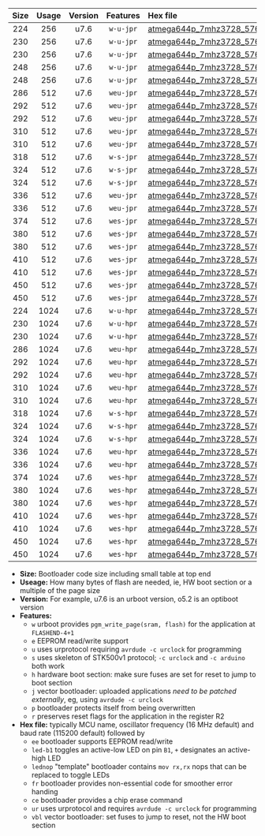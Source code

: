 |Size|Usage|Version|Features|Hex file|
|:-:|:-:|:-:|:-:|:--|
|224|256|u7.6|`w-u-jpr`|[atmega644p_7mhz3728_57600bps_ur_vbl.hex](https://raw.githubusercontent.com/stefanrueger/urboot/main/atmega644p_7mhz3728_57600bps_ur_vbl.hex)|
|230|256|u7.6|`w-u-jpr`|[atmega644p_7mhz3728_57600bps_led+b0_ur_vbl.hex](https://raw.githubusercontent.com/stefanrueger/urboot/main/atmega644p_7mhz3728_57600bps_led+b0_ur_vbl.hex)|
|230|256|u7.6|`w-u-jpr`|[atmega644p_7mhz3728_57600bps_lednop_ur_vbl.hex](https://raw.githubusercontent.com/stefanrueger/urboot/main/atmega644p_7mhz3728_57600bps_lednop_ur_vbl.hex)|
|248|256|u7.6|`w-u-jpr`|[atmega644p_7mhz3728_57600bps_led+b0_fr_ur_vbl.hex](https://raw.githubusercontent.com/stefanrueger/urboot/main/atmega644p_7mhz3728_57600bps_led+b0_fr_ur_vbl.hex)|
|248|256|u7.6|`w-u-jpr`|[atmega644p_7mhz3728_57600bps_lednop_fr_ur_vbl.hex](https://raw.githubusercontent.com/stefanrueger/urboot/main/atmega644p_7mhz3728_57600bps_lednop_fr_ur_vbl.hex)|
|286|512|u7.6|`weu-jpr`|[atmega644p_7mhz3728_57600bps_ee_ur_vbl.hex](https://raw.githubusercontent.com/stefanrueger/urboot/main/atmega644p_7mhz3728_57600bps_ee_ur_vbl.hex)|
|292|512|u7.6|`weu-jpr`|[atmega644p_7mhz3728_57600bps_ee_led+b0_ur_vbl.hex](https://raw.githubusercontent.com/stefanrueger/urboot/main/atmega644p_7mhz3728_57600bps_ee_led+b0_ur_vbl.hex)|
|292|512|u7.6|`weu-jpr`|[atmega644p_7mhz3728_57600bps_ee_lednop_ur_vbl.hex](https://raw.githubusercontent.com/stefanrueger/urboot/main/atmega644p_7mhz3728_57600bps_ee_lednop_ur_vbl.hex)|
|310|512|u7.6|`weu-jpr`|[atmega644p_7mhz3728_57600bps_ee_led+b0_fr_ur_vbl.hex](https://raw.githubusercontent.com/stefanrueger/urboot/main/atmega644p_7mhz3728_57600bps_ee_led+b0_fr_ur_vbl.hex)|
|310|512|u7.6|`weu-jpr`|[atmega644p_7mhz3728_57600bps_ee_lednop_fr_ur_vbl.hex](https://raw.githubusercontent.com/stefanrueger/urboot/main/atmega644p_7mhz3728_57600bps_ee_lednop_fr_ur_vbl.hex)|
|318|512|u7.6|`w-s-jpr`|[atmega644p_7mhz3728_57600bps_vbl.hex](https://raw.githubusercontent.com/stefanrueger/urboot/main/atmega644p_7mhz3728_57600bps_vbl.hex)|
|324|512|u7.6|`w-s-jpr`|[atmega644p_7mhz3728_57600bps_led+b0_vbl.hex](https://raw.githubusercontent.com/stefanrueger/urboot/main/atmega644p_7mhz3728_57600bps_led+b0_vbl.hex)|
|324|512|u7.6|`w-s-jpr`|[atmega644p_7mhz3728_57600bps_lednop_vbl.hex](https://raw.githubusercontent.com/stefanrueger/urboot/main/atmega644p_7mhz3728_57600bps_lednop_vbl.hex)|
|336|512|u7.6|`weu-jpr`|[atmega644p_7mhz3728_57600bps_ee_led+b0_fr_ce_ur_vbl.hex](https://raw.githubusercontent.com/stefanrueger/urboot/main/atmega644p_7mhz3728_57600bps_ee_led+b0_fr_ce_ur_vbl.hex)|
|336|512|u7.6|`weu-jpr`|[atmega644p_7mhz3728_57600bps_ee_lednop_fr_ce_ur_vbl.hex](https://raw.githubusercontent.com/stefanrueger/urboot/main/atmega644p_7mhz3728_57600bps_ee_lednop_fr_ce_ur_vbl.hex)|
|374|512|u7.6|`wes-jpr`|[atmega644p_7mhz3728_57600bps_ee_vbl.hex](https://raw.githubusercontent.com/stefanrueger/urboot/main/atmega644p_7mhz3728_57600bps_ee_vbl.hex)|
|380|512|u7.6|`wes-jpr`|[atmega644p_7mhz3728_57600bps_ee_led+b0_vbl.hex](https://raw.githubusercontent.com/stefanrueger/urboot/main/atmega644p_7mhz3728_57600bps_ee_led+b0_vbl.hex)|
|380|512|u7.6|`wes-jpr`|[atmega644p_7mhz3728_57600bps_ee_lednop_vbl.hex](https://raw.githubusercontent.com/stefanrueger/urboot/main/atmega644p_7mhz3728_57600bps_ee_lednop_vbl.hex)|
|410|512|u7.6|`wes-jpr`|[atmega644p_7mhz3728_57600bps_ee_led+b0_fr_vbl.hex](https://raw.githubusercontent.com/stefanrueger/urboot/main/atmega644p_7mhz3728_57600bps_ee_led+b0_fr_vbl.hex)|
|410|512|u7.6|`wes-jpr`|[atmega644p_7mhz3728_57600bps_ee_lednop_fr_vbl.hex](https://raw.githubusercontent.com/stefanrueger/urboot/main/atmega644p_7mhz3728_57600bps_ee_lednop_fr_vbl.hex)|
|450|512|u7.6|`wes-jpr`|[atmega644p_7mhz3728_57600bps_ee_led+b0_fr_ce_vbl.hex](https://raw.githubusercontent.com/stefanrueger/urboot/main/atmega644p_7mhz3728_57600bps_ee_led+b0_fr_ce_vbl.hex)|
|450|512|u7.6|`wes-jpr`|[atmega644p_7mhz3728_57600bps_ee_lednop_fr_ce_vbl.hex](https://raw.githubusercontent.com/stefanrueger/urboot/main/atmega644p_7mhz3728_57600bps_ee_lednop_fr_ce_vbl.hex)|
|224|1024|u7.6|`w-u-hpr`|[atmega644p_7mhz3728_57600bps_ur.hex](https://raw.githubusercontent.com/stefanrueger/urboot/main/atmega644p_7mhz3728_57600bps_ur.hex)|
|230|1024|u7.6|`w-u-hpr`|[atmega644p_7mhz3728_57600bps_led+b0_ur.hex](https://raw.githubusercontent.com/stefanrueger/urboot/main/atmega644p_7mhz3728_57600bps_led+b0_ur.hex)|
|230|1024|u7.6|`w-u-hpr`|[atmega644p_7mhz3728_57600bps_lednop_ur.hex](https://raw.githubusercontent.com/stefanrueger/urboot/main/atmega644p_7mhz3728_57600bps_lednop_ur.hex)|
|286|1024|u7.6|`weu-hpr`|[atmega644p_7mhz3728_57600bps_ee_ur.hex](https://raw.githubusercontent.com/stefanrueger/urboot/main/atmega644p_7mhz3728_57600bps_ee_ur.hex)|
|292|1024|u7.6|`weu-hpr`|[atmega644p_7mhz3728_57600bps_ee_led+b0_ur.hex](https://raw.githubusercontent.com/stefanrueger/urboot/main/atmega644p_7mhz3728_57600bps_ee_led+b0_ur.hex)|
|292|1024|u7.6|`weu-hpr`|[atmega644p_7mhz3728_57600bps_ee_lednop_ur.hex](https://raw.githubusercontent.com/stefanrueger/urboot/main/atmega644p_7mhz3728_57600bps_ee_lednop_ur.hex)|
|310|1024|u7.6|`weu-hpr`|[atmega644p_7mhz3728_57600bps_ee_led+b0_fr_ur.hex](https://raw.githubusercontent.com/stefanrueger/urboot/main/atmega644p_7mhz3728_57600bps_ee_led+b0_fr_ur.hex)|
|310|1024|u7.6|`weu-hpr`|[atmega644p_7mhz3728_57600bps_ee_lednop_fr_ur.hex](https://raw.githubusercontent.com/stefanrueger/urboot/main/atmega644p_7mhz3728_57600bps_ee_lednop_fr_ur.hex)|
|318|1024|u7.6|`w-s-hpr`|[atmega644p_7mhz3728_57600bps.hex](https://raw.githubusercontent.com/stefanrueger/urboot/main/atmega644p_7mhz3728_57600bps.hex)|
|324|1024|u7.6|`w-s-hpr`|[atmega644p_7mhz3728_57600bps_led+b0.hex](https://raw.githubusercontent.com/stefanrueger/urboot/main/atmega644p_7mhz3728_57600bps_led+b0.hex)|
|324|1024|u7.6|`w-s-hpr`|[atmega644p_7mhz3728_57600bps_lednop.hex](https://raw.githubusercontent.com/stefanrueger/urboot/main/atmega644p_7mhz3728_57600bps_lednop.hex)|
|336|1024|u7.6|`weu-hpr`|[atmega644p_7mhz3728_57600bps_ee_led+b0_fr_ce_ur.hex](https://raw.githubusercontent.com/stefanrueger/urboot/main/atmega644p_7mhz3728_57600bps_ee_led+b0_fr_ce_ur.hex)|
|336|1024|u7.6|`weu-hpr`|[atmega644p_7mhz3728_57600bps_ee_lednop_fr_ce_ur.hex](https://raw.githubusercontent.com/stefanrueger/urboot/main/atmega644p_7mhz3728_57600bps_ee_lednop_fr_ce_ur.hex)|
|374|1024|u7.6|`wes-hpr`|[atmega644p_7mhz3728_57600bps_ee.hex](https://raw.githubusercontent.com/stefanrueger/urboot/main/atmega644p_7mhz3728_57600bps_ee.hex)|
|380|1024|u7.6|`wes-hpr`|[atmega644p_7mhz3728_57600bps_ee_led+b0.hex](https://raw.githubusercontent.com/stefanrueger/urboot/main/atmega644p_7mhz3728_57600bps_ee_led+b0.hex)|
|380|1024|u7.6|`wes-hpr`|[atmega644p_7mhz3728_57600bps_ee_lednop.hex](https://raw.githubusercontent.com/stefanrueger/urboot/main/atmega644p_7mhz3728_57600bps_ee_lednop.hex)|
|410|1024|u7.6|`wes-hpr`|[atmega644p_7mhz3728_57600bps_ee_led+b0_fr.hex](https://raw.githubusercontent.com/stefanrueger/urboot/main/atmega644p_7mhz3728_57600bps_ee_led+b0_fr.hex)|
|410|1024|u7.6|`wes-hpr`|[atmega644p_7mhz3728_57600bps_ee_lednop_fr.hex](https://raw.githubusercontent.com/stefanrueger/urboot/main/atmega644p_7mhz3728_57600bps_ee_lednop_fr.hex)|
|450|1024|u7.6|`wes-hpr`|[atmega644p_7mhz3728_57600bps_ee_led+b0_fr_ce.hex](https://raw.githubusercontent.com/stefanrueger/urboot/main/atmega644p_7mhz3728_57600bps_ee_led+b0_fr_ce.hex)|
|450|1024|u7.6|`wes-hpr`|[atmega644p_7mhz3728_57600bps_ee_lednop_fr_ce.hex](https://raw.githubusercontent.com/stefanrueger/urboot/main/atmega644p_7mhz3728_57600bps_ee_lednop_fr_ce.hex)|

- **Size:** Bootloader code size including small table at top end
- **Useage:** How many bytes of flash are needed, ie, HW boot section or a multiple of the page size
- **Version:** For example, u7.6 is an urboot version, o5.2 is an optiboot version
- **Features:**
  + `w` urboot provides `pgm_write_page(sram, flash)` for the application at `FLASHEND-4+1`
  + `e` EEPROM read/write support
  + `u` uses urprotocol requiring `avrdude -c urclock` for programming
  + `s` uses skeleton of STK500v1 protocol; `-c urclock` and `-c arduino` both work
  + `h` hardware boot section: make sure fuses are set for reset to jump to boot section
  + `j` vector bootloader: uploaded applications *need to be patched externally*, eg, using `avrdude -c urclock`
  + `p` bootloader protects itself from being overwritten
  + `r` preserves reset flags for the application in the register R2
- **Hex file:** typically MCU name, oscillator frequency (16 MHz default) and baud rate (115200 default) followed by
  + `ee` bootloader supports EEPROM read/write
  + `led-b1` toggles an active-low LED on pin `B1`, `+` designates an active-high LED
  + `lednop` "template" bootloader contains `mov rx,rx` nops that can be replaced to toggle LEDs
  + `fr` bootloader provides non-essential code for smoother error handing
  + `ce` bootloader provides a chip erase command
  + `ur` uses urprotocol and requires `avrdude -c urclock` for programming
  + `vbl` vector bootloader: set fuses to jump to reset, not the HW boot section
